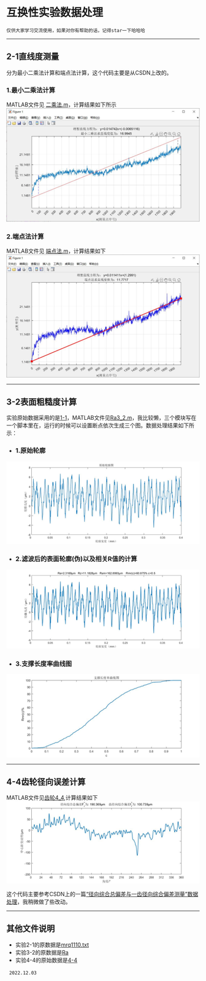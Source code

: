# **互换性实验数据处理**

`仅供大家学习交流使用，如果对你有帮助的话，记得star一下哈哈哈`

***
## **2-1直线度测量**
分为最小二乘法计算和端点法计算，这个代码主要是从CSDN上改的。

### 1.最小二乘法计算
MATLAB文件见 [二乘法.m](erchengfa.m)，计算结果如下所示
![](image/../images/2-1最小二乘法测直线度.jpg)
### 2.端点法计算
MATLAB文件见 [端点法.m](duandianfa.m)，计算结果如下
![](image/../images/2-1端点法测直线度.jpg)

***
## **3-2表面粗糙度计算**
  实验原始数据采用的是[1-1](四个工件的原始高度数据采样长度0.8/1-1t.txt)，MATLAB文件见[Ra3_2.m](../Ra3_2.m)，我比较懒，三个模块写在一个脚本里在，运行的时候可以设置断点依次生成三个图。数据处理结果如下所示：
- ### 1.原始轮廓
![](images/表面粗糙度1.jpg)
- ### 2.滤波后的表面轮廓(伪)以及相关R值的计算
![](images/表面粗糙度2.jpg)
- ### 3.支撑长度率曲线图
![](images/表面粗糙度3.jpg)
***
## **4-4齿轮径向误差计算**
MATLAB文件见[齿轮4_4](gear4_4.m),计算结果如下
![](images/4-4齿轮径向误差.jpg)

这个代码主要参考CSDN上的一篇[“径向综合总偏差与一齿径向综合偏差测量”数据处理](https://blog.csdn.net/qq_39460188/article/details/80230637)，我稍微做了些改动。

***
## **其他文件说明**
- 实验2-1的原数据是[mrq1110.txt](mrq1110.txt)
- 实验3-2的原数据是[Ra](四个工件的原始高度数据采样长度0.8/1-1t.txt)
- 实验4-4的原始数据是[4-4](10.18互换性实验齿轮双面啮合检查/20221018-1.txt)


` 2022.12.03`
